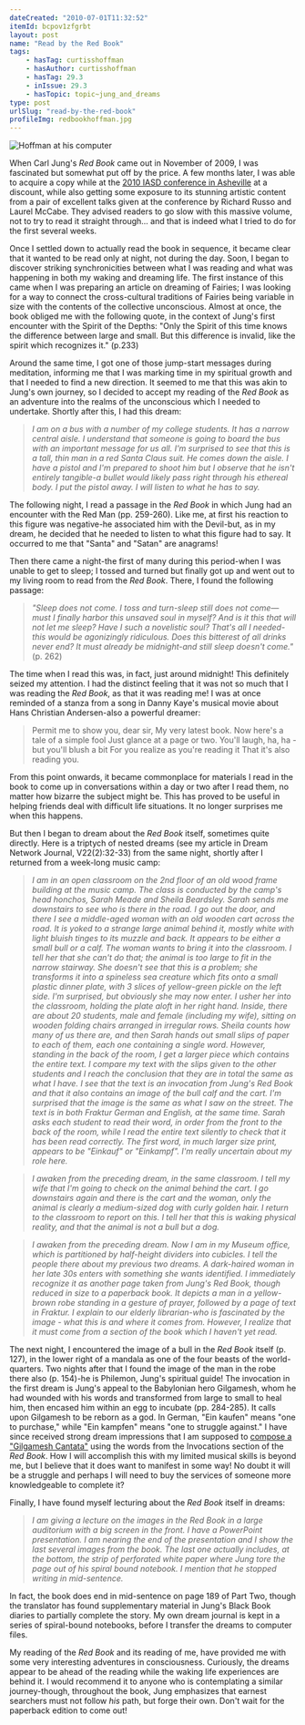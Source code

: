 ```yaml
---
dateCreated: "2010-07-01T11:32:52"
itemId: bcpov1zfgrbt
layout: post
name: "Read by the Red Book"
tags:
    - hasTag: curtisshoffman
    - hasAuthor: curtisshoffman
    - hasTag: 29.3
    - inIssue: 29.3
    - hasTopic: topic~jung_and_dreams
type: post
urlSlug: "read-by-the-red-book"
profileImg: redbookhoffman.jpg
---
```


![Hoffman at his computer](../images/redbookhoffman.jpg)

When Carl Jung's _Red Book_ came out in November of 2009, I was fascinated but somewhat put off by the price. A few months later, I was able to acquire a copy while at the [2010 IASD conference in Asheville](https://www.flickr.com/photos/28684943@N04/albums/72157624357982995/with/4789087416) at a discount, while also getting some exposure to its stunning artistic content from a pair of excellent talks given at the conference by Richard Russo and Laurel McCabe. They advised readers to go slow with this massive volume, not to try to read it straight through... and that is indeed what I tried to do for the first several weeks.

Once I settled down to actually read the book in sequence, it became clear that it wanted to be read only at night, not during the day. Soon, I began to discover striking synchronicities between what I was reading and what was happening in both my waking and dreaming life. The first instance of this came when I was preparing an article on dreaming of Fairies; I was looking for a way to connect the cross-cultural traditions of Fairies being variable in size with the contents of the collective unconscious. Almost at once, the book obliged me with the following quote, in the context of Jung's first encounter with the Spirit of the Depths: "Only the Spirit of this time knows the difference between large and small. But this difference is invalid, like the spirit which recognizes it." (p.233)

Around the same time, I got one of those jump-start messages during meditation, informing me that I was marking time in my spiritual growth and that I needed to find a new direction. It seemed to me that this was akin to Jung's own journey, so I decided to accept my reading of the _Red Book_ as an adventure into the realms of the unconscious which I needed to undertake.
Shortly after this, I had this dream:

> _I am on a bus with a number of my college students. It has a narrow central aisle. I understand that someone is going to board the bus with an important message for us all. I'm surprised to see that this is a tall, thin man in a red Santa Claus suit. He comes down the aisle. I have a pistol and I'm prepared to shoot him but I observe that he isn't entirely tangible-a bullet would likely pass right through his ethereal body. I put the pistol away. I will listen to what he has to say._

The following night, I read a passage in the _Red Book_ in which Jung had an encounter with the Red Man (pp. 259-260). Like me, at first his reaction to this figure was negative-he associated him with the Devil-but, as in my dream, he decided that he needed to listen to what this figure had to say. It occurred to me that "Santa" and "Satan" are anagrams!

Then there came a night-the first of many during this period-when I was unable to get to sleep; I tossed and turned but finally got up and went out to my living room to read from the _Red Book_. There, I found the following passage:

> _"Sleep does not come. I toss and turn-sleep still does not come—must I finally harbor this unsaved soul in myself? And is it this that will not let me sleep? Have I such a novelistic soul? That's all I needed-this would be agonizingly ridiculous. Does this bitterest of all drinks never end? It must already be midnight-and still sleep doesn't come."_ (p. 262)

The time when I read this was, in fact, just around midnight! This definitely seized my attention. I had the distinct feeling that it was not so much that I was reading the _Red Book_, as that it was reading me! I was at once reminded of a stanza from a song in Danny Kaye's musical movie about Hans Christian Andersen-also a powerful dreamer:

> Permit me to show you, dear sir, My very latest book.
> Now here's a tale of a simple fool Just glance at a page or two. You'll laugh, ha, ha - but you'll blush a bit
> For you realize as you're reading it That it's also reading you.

From this point onwards, it became commonplace for materials I read in the book to come up in conversations within a day or two after I read them, no matter how bizarre the subject might be. This has proved to be useful in helping friends deal with difficult life situations. It no longer surprises me when this happens.

But then I began to dream about the _Red Book_ itself, sometimes quite directly. Here is a triptych of nested dreams (see my article in Dream Network Journal, V22(2):32-33) from the same night, shortly after I returned from a week-long music camp:

> _I am in an open classroom on the 2nd floor of an old wood frame building at the music camp. The class is conducted by the camp's head honchos, Sarah Meade and Sheila Beardsley. Sarah sends me downstairs to see who is there in the road. I go out the door, and there I see a middle-aged woman with an old wooden cart across the road. It is yoked to a strange large animal behind it, mostly white with light bluish tinges to its muzzle and back. It appears to be either a small bull or a calf. The woman wants to bring it into the classroom. I tell her that she can't do that; the animal is too large to fit in the narrow stairway. She doesn't see that this is a problem; she transforms it into a spineless sea creature which fits onto a small plastic dinner plate, with 3 slices of yellow-green pickle on the left side. I'm surprised, but obviously she may now enter. I usher her into the classroom, holding the plate aloft in her right hand. Inside, there are about 20 students, male and female (including my wife), sitting on wooden folding chairs arranged in irregular rows. Sheila counts how many of us there are, and then Sarah hands out small slips of paper to each of them, each one containing a single word. However, standing in the back of the room, I get a larger piece which contains the entire text. I compare my text with the slips given to the other students and I reach the conclusion that they are in total the same as what I have. I see that the text is an invocation from Jung's Red Book and that it also contains an image of the bull calf and the cart. I'm surprised that the image is the same as what I saw on the street. The text is in both Fraktur German and English, at the same time. Sarah asks each student to read their word, in order from the front to the back of the room, while I read the entire text silently to check that it has been read correctly. The first word, in much larger size print, appears to be "Einkauf" or "Einkampf". I'm really uncertain about my role here._

> _I awaken from the preceding dream, in the same classroom. I tell my wife that I'm going to check on the animal behind the cart. I go downstairs again and there is the cart and the woman, only the animal is clearly a medium-sized dog with curly golden hair. I return to the classroom to report on this. I tell her that this is waking physical reality, and that the animal is not a bull but a dog._

> _I awaken from the preceding dream. Now I am in my Museum office, which is partitioned by half-height dividers into cubicles. I tell the people there about my previous two dreams. A dark-haired woman in her late 30s enters with something she wants identified. I immediately recognize it as another page taken from Jung's Red Book, though reduced in size to a paperback book. It depicts a man in a yellow-brown robe standing in a gesture of prayer, followed by a page of text in Fraktur. I explain to our elderly librarian-who is fascinated by the image - what this is and where it comes from. However, I realize that it must come from a section of the book which I haven't yet read._

The next night, I encountered the image of a bull in the _Red Book_ itself (p. 127), in the lower right of a mandala as one of the four beasts of the world-quarters. Two nights after that I found the image of the man in the robe there also (p. 154)-he is Philemon, Jung's spiritual guide! The invocation in the first dream is Jung's appeal to the Babylonian hero Gilgamesh, whom he had wounded with his words and transformed from large to small to heal him, then encased him within an egg to incubate (pp. 284-285). It calls upon Gilgamesh to be reborn as a god. In German, "Ein kaufen" means "one to purchase," while "Ein kampfen" means "one to struggle against." I have since received strong dream impressions that I am supposed to [compose a "Gilgamesh Cantata"](../bcpov6zfgil1/the-gilgamesh-cantata-a-personal-exploration-of-dreams-and-music-1) using the words from the Invocations section of the _Red Book_. How I will accomplish this with my limited musical skills is beyond me, but I believe that it does want to manifest in some way! No doubt it will be a struggle and perhaps I will need to buy the services of someone more knowledgeable to complete it?

Finally, I have found myself lecturing about the _Red Book_ itself in dreams:

> _I am giving a lecture on the images in the Red Book in a large auditorium with a big screen in the front. I have a PowerPoint presentation. I am nearing the end of the presentation and I show the last several images from the book. The last one actually includes, at the bottom, the strip of perforated white paper where Jung tore the page out of his spiral bound notebook. I mention that he stopped writing in mid-sentence._

In fact, the book does end in mid-sentence on page 189 of Part Two, though the translator has found supplementary material in Jung's Black Book diaries to partially complete the story. My own dream journal is kept in a series of spiral-bound notebooks, before I transfer the dreams to computer files.

My reading of the _Red Book_ and its reading of me, have provided me with some very interesting adventures in consciousness. Curiously, the dreams appear to be ahead of the reading while the waking life experiences are behind it. I would recommend it to anyone who is contemplating a similar journey-though, throughout the book, Jung emphasizes that earnest searchers must not follow _his_ path, but forge their own. Don't wait for the paperback edition to come out!
